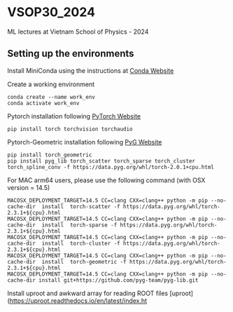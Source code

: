 # VSOP30_2024
ML lectures at Vietnam School of Physics - 2024

## Setting up the environments

Install MiniConda using the instructions at [Conda Website](https://docs.conda.io/en/latest/miniconda.html#quick-command-line-install)

Create a working environment 

```
conda create --name work_env
conda activate work_env
```
Pytorch installation following [PyTorch Website](https://pytorch.org/get-started/locally/)

```
pip install torch torchvision torchaudio
```
Pytorch-Geometric installation following [PyG Website](https://pytorch-geometric.readthedocs.io/en/latest/install/installation.html)

```
pip install torch_geometric
pip install pyg_lib torch_scatter torch_sparse torch_cluster torch_spline_conv -f https://data.pyg.org/whl/torch-2.0.1+cpu.html
```
For MAC arm64 users, please use the following command (with OSX version = 14.5)
```
MACOSX_DEPLOYMENT_TARGET=14.5 CC=clang CXX=clang++ python -m pip --no-cache-dir  install  torch-scatter -f https://data.pyg.org/whl/torch-2.3.1+${cpu}.html
MACOSX_DEPLOYMENT_TARGET=14.5 CC=clang CXX=clang++ python -m pip --no-cache-dir  install  torch-sparse -f https://data.pyg.org/whl/torch-2.3.1+${cpu}.html
MACOSX_DEPLOYMENT_TARGET=14.5 CC=clang CXX=clang++ python -m pip --no-cache-dir  install  torch-cluster -f https://data.pyg.org/whl/torch-2.3.1+${cpu}.html
MACOSX_DEPLOYMENT_TARGET=14.5 CC=clang CXX=clang++ python -m pip --no-cache-dir  install  torch-geometric -f https://data.pyg.org/whl/torch-2.3.1+${cpu}.html
MACOSX_DEPLOYMENT_TARGET=14.5 CC=clang CXX=clang++ python -m pip --no-cache-dir install git+https://github.com/pyg-team/pyg-lib.git
```


Install uproot and awkward array for reading ROOT files [uproot](https://uproot.readthedocs.io/en/latest/index.ht
